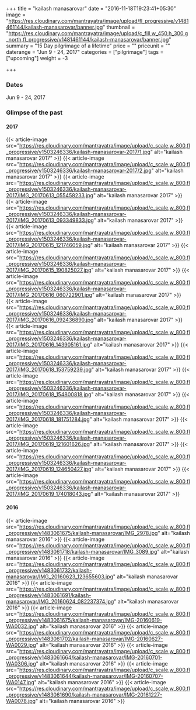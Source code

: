 +++
title = "kailash manasarovar"
date = "2016-11-18T19:23:41+05:30"
image = "https://res.cloudinary.com/mantrayatra/image/upload/fl_progressive/v1481461144/kailash-manasarovar/banner.jpg"
thumbnail = "https://res.cloudinary.com/mantrayatra/image/upload/c_fill,w_450,h_300,g_north,fl_progressive/v1481461144/kailash-manasarovar/banner.jpg"
summary = "15 Day pilgrimage of a lifetime"
price = ""
priceunit = ""
daterange = "Jun 9 - 24, 2017"
categories = ["pilgrimage"]
tags = ["upcoming"]
weight = -3

+++

### Dates

Jun 9 - 24, 2017

### Glimpse of the past

#### 2017
{{< article-image src="https://res.cloudinary.com/mantrayatra/image/upload/c_scale,w_800,fl_progressive/v1503246336/kailash-manasarovar-2017/1.jpg" alt="kailash manasarovar 2017" >}}
{{< article-image src="https://res.cloudinary.com/mantrayatra/image/upload/c_scale,w_800,fl_progressive/v1503246336/kailash-manasarovar-2017/2.jpg" alt="kailash manasarovar 2017" >}}
{{< article-image src="https://res.cloudinary.com/mantrayatra/image/upload/c_scale,w_800,fl_progressive/v1503246336/kailash-manasarovar-2017/IMG_20170613_055458233.jpg" alt="kailash manasarovar 2017" >}}
{{< article-image src="https://res.cloudinary.com/mantrayatra/image/upload/c_scale,w_800,fl_progressive/v1503246336/kailash-manasarovar-2017/IMG_20170613_093349833.jpg" alt="kailash manasarovar 2017" >}}
{{< article-image src="https://res.cloudinary.com/mantrayatra/image/upload/c_scale,w_800,fl_progressive/v1503246336/kailash-manasarovar-2017/IMG_20170615_121746059.jpg" alt="kailash manasarovar 2017" >}}
{{< article-image src="https://res.cloudinary.com/mantrayatra/image/upload/c_scale,w_800,fl_progressive/v1503246336/kailash-manasarovar-2017/IMG_20170615_190825027.jpg" alt="kailash manasarovar 2017" >}}
{{< article-image src="https://res.cloudinary.com/mantrayatra/image/upload/c_scale,w_800,fl_progressive/v1503246336/kailash-manasarovar-2017/IMG_20170616_060722901.jpg" alt="kailash manasarovar 2017" >}}
{{< article-image src="https://res.cloudinary.com/mantrayatra/image/upload/c_scale,w_800,fl_progressive/v1503246336/kailash-manasarovar-2017/IMG_20170616_092436890.jpg" alt="kailash manasarovar 2017" >}}
{{< article-image src="https://res.cloudinary.com/mantrayatra/image/upload/c_scale,w_800,fl_progressive/v1503246336/kailash-manasarovar-2017/IMG_20170616_143905161.jpg" alt="kailash manasarovar 2017" >}}
{{< article-image src="https://res.cloudinary.com/mantrayatra/image/upload/c_scale,w_800,fl_progressive/v1503246336/kailash-manasarovar-2017/IMG_20170618_153759239.jpg" alt="kailash manasarovar 2017" >}}
{{< article-image src="https://res.cloudinary.com/mantrayatra/image/upload/c_scale,w_800,fl_progressive/v1503246336/kailash-manasarovar-2017/IMG_20170618_154800818.jpg" alt="kailash manasarovar 2017" >}}
{{< article-image src="https://res.cloudinary.com/mantrayatra/image/upload/c_scale,w_800,fl_progressive/v1503246336/kailash-manasarovar-2017/IMG_20170618_181751284.jpg" alt="kailash manasarovar 2017" >}}
{{< article-image src="https://res.cloudinary.com/mantrayatra/image/upload/c_scale,w_800,fl_progressive/v1503246336/kailash-manasarovar-2017/IMG_20170619_121601626.jpg" alt="kailash manasarovar 2017" >}}
{{< article-image src="https://res.cloudinary.com/mantrayatra/image/upload/c_scale,w_800,fl_progressive/v1503246336/kailash-manasarovar-2017/IMG_20170619_124650427.jpg" alt="kailash manasarovar 2017" >}}
{{< article-image src="https://res.cloudinary.com/mantrayatra/image/upload/c_scale,w_800,fl_progressive/v1503246336/kailash-manasarovar-2017/IMG_20170619_174018043.jpg" alt="kailash manasarovar 2017" >}}

#### 2016

{{< article-image src="https://res.cloudinary.com/mantrayatra/image/upload/c_scale,w_800,fl_progressive/v1483061675/kailash-manasarovar/IMG_2978.jpg" alt="kailash manasarovar 2016" >}}
{{< article-image src="https://res.cloudinary.com/mantrayatra/image/upload/c_scale,w_800,fl_progressive/v1483061718/kailash-manasarovar/IMG_3089.jpg" alt="kailash manasarovar 2016" >}}
{{< article-image src="https://res.cloudinary.com/mantrayatra/image/upload/c_scale,w_800,fl_progressive/v1483061732/kailash-manasarovar/IMG_20160623_123655603.jpg" alt="kailash manasarovar 2016" >}}
{{< article-image src="https://res.cloudinary.com/mantrayatra/image/upload/c_scale,w_800,fl_progressive/v1483061691/kailash-manasarovar/IMG_20160624_082237374.jpg" alt="kailash manasarovar 2016" >}}
{{< article-image src="https://res.cloudinary.com/mantrayatra/image/upload/c_scale,w_800,fl_progressive/v1483061675/kailash-manasarovar/IMG-20160619-WA0032.jpg" alt="kailash manasarovar 2016" >}}
{{< article-image src="https://res.cloudinary.com/mantrayatra/image/upload/c_scale,w_800,fl_progressive/v1483061702/kailash-manasarovar/IMG-20160627-WA0029.jpg" alt="kailash manasarovar 2016" >}}
{{< article-image src="https://res.cloudinary.com/mantrayatra/image/upload/c_scale,w_800,fl_progressive/v1483061664/kailash-manasarovar/IMG-20160701-WA0306.jpg" alt="kailash manasarovar 2016" >}}
{{< article-image src="https://res.cloudinary.com/mantrayatra/image/upload/c_scale,w_800,fl_progressive/v1483061644/kailash-manasarovar/IMG-20160707-WA0147.jpg" alt="kailash manasarovar 2016" >}}
{{< article-image src="https://res.cloudinary.com/mantrayatra/image/upload/c_scale,w_800,fl_progressive/v1483061690/kailash-manasarovar/IMG-20161227-WA0078.jpg" alt="kailash manasarovar 2016" >}}
